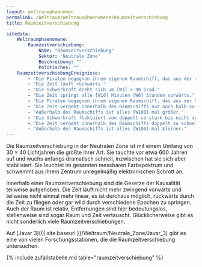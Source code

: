 ```yaml
---
layout: weltraumphaenomen
permalink: /Weltraum/Weltraumphaenomene/Raumzeitverschiebung
title: Raumzeitverschiebung

sitedata:
    Weltraumphaenomene:
        Raumzeitverschiebung:
            Name: "Raumzeitverschiebung"
            Sektor: "Neutrale Zone"
            Beschreibung: ""
            Politisches: ""
    RaumzeitverschiebungEreignisse:
        - "Die Piraten begegnen ihrem eigenen Raumschiff, das aus der Zukunft kommt."
        - "Die Zeit läuft rückwärts."
        - "Die Schwerkraft dreht sich um [W3] × 90 Grad."
        - "Die Zeit springt alle [W10] Minuten [W6] Stunden vorwärts."
        - "Die Piraten begegnen ihrem eigenen Raumschiff, das aus der Vergangenheit kommt."
        - "Die Zeit vergeht innerhalb des Raumschiffs nur noch halb so schnell."
        - "Außerhalb des Raumschiffs ist alles [W100] mal größer."
        - "Die Schwerkraft fluktuiert von doppelt so stark bis nicht vorhanden."
        - "Die Zeit vergeht innerhalb des Raumschiffs doppelt so schnell."
        - "Außerhalb des Raumschiffs ist alles [W100] mal kleiner."
---
```




Die Raumzeitverschiebung in der Neutralen Zone ist mit einem Umfang von 30 × 40 Lichtjahren die größte ihrer Art. Sie tauchte vor etwa 600 Jahren auf und wuchs anfangs dramatisch schnell, inzwischen hat sie sich aber stabilisiert. Sie leuchtet im gesamten messbaren Farbspektrum und schwemmt aus ihrem Zentrum unregelmäßig elektronischen Schrott an.

Innerhalb einer Raumzeitverschiebung sind die Gesetze der Kausalität teilweise aufgehoben. Die Zeit läuft nicht mehr zwingend vorwärts und teilweise nicht einmal mehr linear, es ist durchaus möglich, rückwärts durch die Zeit zu fliegen oder gar wild durch verschiedene Epochen zu springen. Auch der Raum ist relativ, Entfernungen sind hier bedeutungslos, stellenweise sind sogar Raum und Zeit vertauscht. Glücklicherweise gibt es nicht sonderlich viele Raumzeitverschiebungen.

Auf [Javar 3]({{ site.baseurl }}/Weltraum/Neutrale_Zone/Javar_3) gibt es eine von vielen Forschungsstationen, die die Raumzeitverschiebung untersuchen.

{% include zufallstabelle.md table="raumzeitverschiebung" %}
